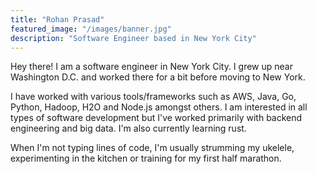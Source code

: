 ```yaml
---
title: "Rohan Prasad"
featured_image: "/images/banner.jpg"
description: "Software Engineer based in New York City"
---
```


Hey there! I am a software engineer in New York City. I grew up near Washington D.C. and worked there for a bit before moving to New York.

I have worked with various tools/frameworks such as AWS, Java, Go, Python, Hadoop, H2O and Node.js amongst others. I am interested in all types of software development but I've worked primarily with backend engineering and big data. I'm also currently learning rust.

When I'm not typing lines of code, I'm usually strumming my ukelele, experimenting in the kitchen or training for my first half marathon.
